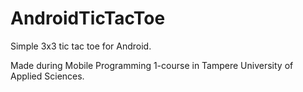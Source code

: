 # AndroidTicTacToe
Simple 3x3 tic tac toe for Android.

Made during Mobile Programming 1-course in Tampere University of Applied Sciences.

